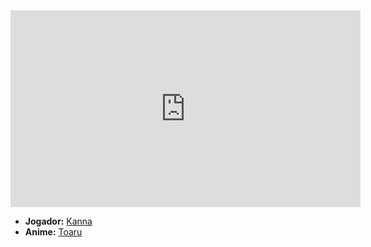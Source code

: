 <iframe width="560" height="315" src="https://www.youtube.com/embed/EjQCuivmbjs?si=roZMckYXKx9x9fmv" title="YouTube video player" frameborder="0" allow="accelerometer; autoplay; clipboard-write; encrypted-media; gyroscope; picture-in-picture; web-share" referrerpolicy="strict-origin-when-cross-origin" allowfullscreen></iframe>

- **Jogador:** [Kanna](../Membros/Kanna.md)
- **Anime:** [Toaru](../Animes/Toaru.md)